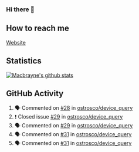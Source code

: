 ### Hi there 👋
## How to reach me
[Website](https://macbrayne.de)
<!--
Missing: Email
-->
## Statistics
[![Macbrayne's github stats](https://github-readme-stats.vercel.app/api?username=macbrayne&count_private=true&show_icons=true&hide=stars)](https://github.com/macbrayne/github-readme-stats)
## GitHub Activity
<!--START_SECTION:activity-->
1. 🗣 Commented on [#28](https://github.com/ostrosco/device_query/issues/28) in [ostrosco/device_query](https://github.com/ostrosco/device_query)
2. ❗️ Closed issue [#29](https://github.com/ostrosco/device_query/issues/29) in [ostrosco/device_query](https://github.com/ostrosco/device_query)
3. 🗣 Commented on [#29](https://github.com/ostrosco/device_query/issues/29) in [ostrosco/device_query](https://github.com/ostrosco/device_query)
4. 🗣 Commented on [#31](https://github.com/ostrosco/device_query/issues/31) in [ostrosco/device_query](https://github.com/ostrosco/device_query)
5. 🗣 Commented on [#31](https://github.com/ostrosco/device_query/issues/31) in [ostrosco/device_query](https://github.com/ostrosco/device_query)
<!--END_SECTION:activity-->


<!--
**macbrayne/macbrayne** is a ✨ _special_ ✨ repository because its `README.md` (this file) appears on your GitHub profile.

Here are some ideas to get you started:

- 🔭 I’m currently working on ...
- 🌱 I’m currently learning ...
- 👯 I’m looking to collaborate on ...
- 🤔 I’m looking for help with ...
- 💬 Ask me about ...
- 📫 How to reach me: ...
- 😄 Pronouns: ...
- ⚡ Fun fact: ...
-->
